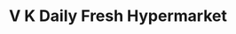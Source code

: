 ---
title: "V K Daily Fresh Hypermarket"
url: /kilimamoor/v-k-daily-fresh-hypermarket/
shop: Supermarkt
---